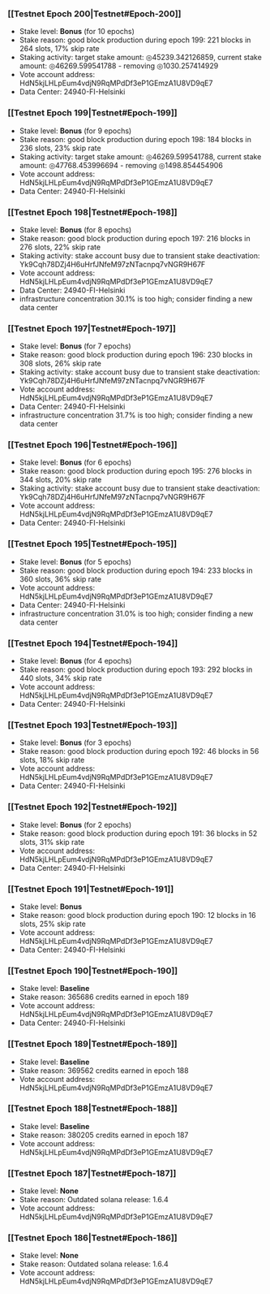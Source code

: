 ### [[Testnet Epoch 200|Testnet#Epoch-200]]
* Stake level: **Bonus** (for 10 epochs)
* Stake reason: good block production during epoch 199: 221 blocks in 264 slots, 17% skip rate
* Staking activity: target stake amount: ◎45239.342126859, current stake amount: ◎46269.599541788 - removing ◎1030.257414929
* Vote account address: HdN5kjLHLpEum4vdjN9RqMPdDf3eP1GEmzA1U8VD9qE7
* Data Center: 24940-FI-Helsinki
### [[Testnet Epoch 199|Testnet#Epoch-199]]
* Stake level: **Bonus** (for 9 epochs)
* Stake reason: good block production during epoch 198: 184 blocks in 236 slots, 23% skip rate
* Staking activity: target stake amount: ◎46269.599541788, current stake amount: ◎47768.453996694 - removing ◎1498.854454906
* Vote account address: HdN5kjLHLpEum4vdjN9RqMPdDf3eP1GEmzA1U8VD9qE7
* Data Center: 24940-FI-Helsinki
### [[Testnet Epoch 198|Testnet#Epoch-198]]
* Stake level: **Bonus** (for 8 epochs)
* Stake reason: good block production during epoch 197: 216 blocks in 276 slots, 22% skip rate
* Staking activity: stake account busy due to transient stake deactivation: Yk9Cqh78DZj4H6uHrfJNfeM97zNTacnpq7vNGR9H67F
* Vote account address: HdN5kjLHLpEum4vdjN9RqMPdDf3eP1GEmzA1U8VD9qE7
* Data Center: 24940-FI-Helsinki
* infrastructure concentration 30.1% is too high; consider finding a new data center
### [[Testnet Epoch 197|Testnet#Epoch-197]]
* Stake level: **Bonus** (for 7 epochs)
* Stake reason: good block production during epoch 196: 230 blocks in 308 slots, 26% skip rate
* Staking activity: stake account busy due to transient stake deactivation: Yk9Cqh78DZj4H6uHrfJNfeM97zNTacnpq7vNGR9H67F
* Vote account address: HdN5kjLHLpEum4vdjN9RqMPdDf3eP1GEmzA1U8VD9qE7
* Data Center: 24940-FI-Helsinki
* infrastructure concentration 31.7% is too high; consider finding a new data center
### [[Testnet Epoch 196|Testnet#Epoch-196]]
* Stake level: **Bonus** (for 6 epochs)
* Stake reason: good block production during epoch 195: 276 blocks in 344 slots, 20% skip rate
* Staking activity: stake account busy due to transient stake deactivation: Yk9Cqh78DZj4H6uHrfJNfeM97zNTacnpq7vNGR9H67F
* Vote account address: HdN5kjLHLpEum4vdjN9RqMPdDf3eP1GEmzA1U8VD9qE7
* Data Center: 24940-FI-Helsinki
### [[Testnet Epoch 195|Testnet#Epoch-195]]
* Stake level: **Bonus** (for 5 epochs)
* Stake reason: good block production during epoch 194: 233 blocks in 360 slots, 36% skip rate
* Vote account address: HdN5kjLHLpEum4vdjN9RqMPdDf3eP1GEmzA1U8VD9qE7
* Data Center: 24940-FI-Helsinki
* infrastructure concentration 31.0% is too high; consider finding a new data center
### [[Testnet Epoch 194|Testnet#Epoch-194]]
* Stake level: **Bonus** (for 4 epochs)
* Stake reason: good block production during epoch 193: 292 blocks in 440 slots, 34% skip rate
* Vote account address: HdN5kjLHLpEum4vdjN9RqMPdDf3eP1GEmzA1U8VD9qE7
* Data Center: 24940-FI-Helsinki
### [[Testnet Epoch 193|Testnet#Epoch-193]]
* Stake level: **Bonus** (for 3 epochs)
* Stake reason: good block production during epoch 192: 46 blocks in 56 slots, 18% skip rate
* Vote account address: HdN5kjLHLpEum4vdjN9RqMPdDf3eP1GEmzA1U8VD9qE7
* Data Center: 24940-FI-Helsinki
### [[Testnet Epoch 192|Testnet#Epoch-192]]
* Stake level: **Bonus** (for 2 epochs)
* Stake reason: good block production during epoch 191: 36 blocks in 52 slots, 31% skip rate
* Vote account address: HdN5kjLHLpEum4vdjN9RqMPdDf3eP1GEmzA1U8VD9qE7
* Data Center: 24940-FI-Helsinki
### [[Testnet Epoch 191|Testnet#Epoch-191]]
* Stake level: **Bonus**
* Stake reason: good block production during epoch 190: 12 blocks in 16 slots, 25% skip rate
* Vote account address: HdN5kjLHLpEum4vdjN9RqMPdDf3eP1GEmzA1U8VD9qE7
* Data Center: 24940-FI-Helsinki
### [[Testnet Epoch 190|Testnet#Epoch-190]]
* Stake level: **Baseline**
* Stake reason: 365686 credits earned in epoch 189
* Vote account address: HdN5kjLHLpEum4vdjN9RqMPdDf3eP1GEmzA1U8VD9qE7
* Data Center: 24940-FI-Helsinki
### [[Testnet Epoch 189|Testnet#Epoch-189]]
* Stake level: **Baseline**
* Stake reason: 369562 credits earned in epoch 188
* Vote account address: HdN5kjLHLpEum4vdjN9RqMPdDf3eP1GEmzA1U8VD9qE7
### [[Testnet Epoch 188|Testnet#Epoch-188]]
* Stake level: **Baseline**
* Stake reason: 380205 credits earned in epoch 187
* Vote account address: HdN5kjLHLpEum4vdjN9RqMPdDf3eP1GEmzA1U8VD9qE7
### [[Testnet Epoch 187|Testnet#Epoch-187]]
* Stake level: **None**
* Stake reason: Outdated solana release: 1.6.4
* Vote account address: HdN5kjLHLpEum4vdjN9RqMPdDf3eP1GEmzA1U8VD9qE7
### [[Testnet Epoch 186|Testnet#Epoch-186]]
* Stake level: **None**
* Stake reason: Outdated solana release: 1.6.4
* Vote account address: HdN5kjLHLpEum4vdjN9RqMPdDf3eP1GEmzA1U8VD9qE7